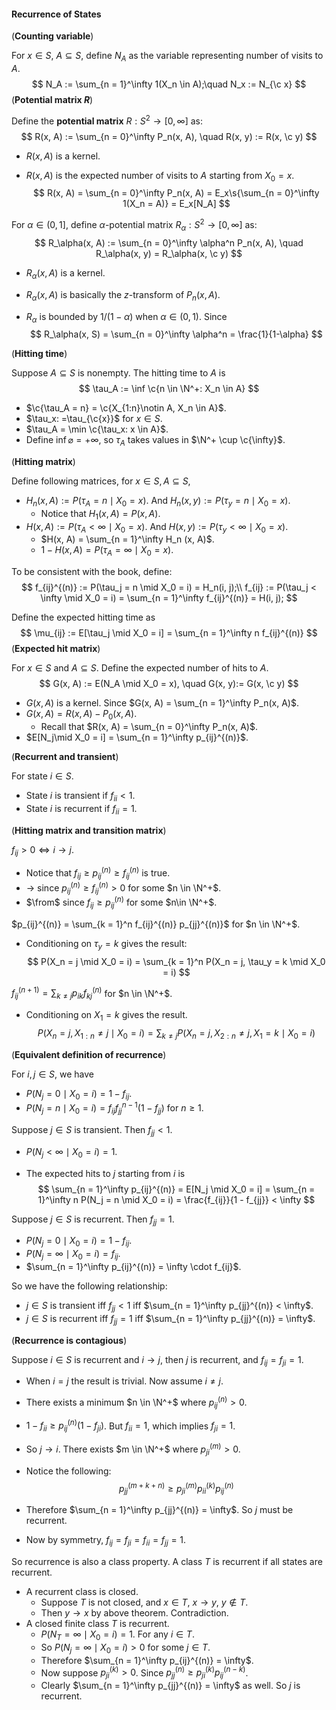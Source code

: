 #### Recurrence of States

(**Counting variable**)

For $x \in S$, $A \subseteq S$, define $N_A$ as the variable representing number of visits to $A$.
$$
N_A := \sum_{n = 1}^\infty 1(X_n \in A);\quad N_x := N_{\c x}
$$
(**Potential matrix $R$**)

Define the **potential matrix** $R: S^2 \to [0, \infty]$ as:
$$
R(x, A) := \sum_{n = 0}^\infty P_n(x, A), \quad R(x, y) := R(x, \c y)
$$

- $R(x, A)$ is a kernel.

- $R(x, A)$ is the expected number of visits to $A$ starting from $X_0 = x$.
  $$
  R(x, A) = \sum_{n = 0}^\infty P_n(x, A) = E_x\s{\sum_{n = 0}^\infty 1(X_n = A)} = E_x[N_A]
  $$

For $\alpha \in (0, 1]$, define $\alpha$-potential matrix $R_\alpha: S^2 \to [0, \infty]$ as:
$$
R_\alpha(x, A) := \sum_{n = 0}^\infty \alpha^n P_n(x, A), \quad R_\alpha(x, y) = R_\alpha(x, \c y)
$$

- $R_\alpha(x, A)$ is a kernel.

- $R_\alpha(x, A)$ is basically the $z$-transform of $P_n(x, A)$.

- $R_\alpha$ is bounded by $1/(1 - \alpha)$ when $\alpha \in (0, 1)$. Since
  $$
  R_\alpha(x, S) = \sum_{n = 0}^\infty \alpha^n = \frac{1}{1-\alpha}
  $$

(**Hitting time**)

Suppose $A \subseteq S$ is nonempty. The hitting time to $A$ is
$$
\tau_A := \inf \c{n \in \N^+: X_n \in A}
$$

- $\c{\tau_A = n} = \c{X_{1:n}\notin A, X_n \in A}$.
- $\tau_x: =\tau_{\c{x}}$ for $x \in S$.
- $\tau_A = \min \c{\tau_x: x \in A}$.
- Define $\inf \varnothing = + \infty$, so $\tau_A$ takes values in $\N^+ \cup \c{\infty}$.

(**Hitting matrix**)

Define following matrices, for $x \in S, A \subseteq S$,

- $H_n(x, A) := P(\tau_A = n \mid X_0 = x)$. And $H_n(x, y) := P(\tau_y = n \mid X_0 = x)$.
  - Notice that $H_1(x, A) = P(x, A)$.
- $H(x, A) := P(\tau_A < \infty \mid X_0 = x)$. And $H(x, y) := P(\tau_y <\infty\mid X_0 = x)$.
  - $H(x, A) = \sum_{n = 1}^\infty H_n (x, A)$.
  - $1 - H(x, A) = P(\tau_A = \infty \mid X_0 = x)$.

To be consistent with the book, define:
$$
f_{ij}^{(n)} := P(\tau_j = n \mid X_0 = i) = H_n(i, j);\\
f_{ij} := P(\tau_j < \infty \mid X_0 = i) = \sum_{n = 1}^\infty f_{ij}^{(n)} = H(i, j);
$$

Define the expected hitting time as
$$
\mu_{ij} := E[\tau_j \mid X_0 = i] = \sum_{n = 1}^\infty n f_{ij}^{(n)}
$$
(**Expected hit matrix**)

For $x \in S$ and $A \subseteq S$. Define the expected number of hits to $A$.
$$
G(x, A) := E(N_A \mid X_0 = x), \quad G(x, y):= G(x, \c y)
$$

- $G(x, A)$ is a kernel. Since $G(x, A) = \sum_{n = 1}^\infty P_n(x, A)$.
- $G(x, A) = R(x, A) - P_0(x, A)$.
  - Recall that $R(x, A) = \sum_{n = 0}^\infty P_n(x, A)$.
- $E[N_j\mid X_0 = i] = \sum_{n = 1}^\infty p_{ij}^{(n)}$.

(**Recurrent and transient**)

For state $i \in S$.

- State $i$ is transient if $f_{ii} < 1$.
- State $i$ is recurrent if $f_{ii} = 1$.

(**Hitting matrix and transition matrix**)

$f_{ij} > 0 \iff i \to j$.

- Notice that $f_{ij} \ge p^{(n)}_{ij} \ge f_{ij}^{(n)}$ is true.
- $\to$ since $p_{ij}^{(n)} \ge f_{ij}^{(n)} > 0$ for some $n \in \N^+$.
- $\from$ since $f_{ij} \ge p^{(n)}_{ij}$ for some $n\in \N^+$.

$p_{ij}^{(n)} = \sum_{k = 1}^n f_{ij}^{(n)} p_{jj}^{(n)}$ for $n \in \N^+$.

- Conditioning on $\tau_y = k$ gives the result:
  $$
  P(X_n = j \mid X_0 = i) = \sum_{k = 1}^n P(X_n = j, \tau_y = k \mid X_0 = i)
  $$

$f_{ij}^{(n + 1)} = \sum_{k \neq j} p_{ik} f_{kj}^{(n)}$ for $n \in \N^+$.

- Conditioning on $X_1 = k$ gives the result.
  $$
  P(X_{n} = j, X_{1:n} \neq j \mid X_0 = i) = \sum_{k \neq j} P(X_n = j, X_{2:n}\neq j, X_1 = k \mid X_0 = i)
  $$

(**Equivalent definition of recurrence**)

For $i, j \in S$, we have

- $P(N_j = 0 \mid X_0 = i) = 1 - f_{ij}$.
- $P(N_j = n \mid X_0 = i) = f_{ij} f_{jj}^{n - 1}(1 - f_{jj})$ for $n \ge 1$.

Suppose $j \in S$ is transient. Then $f_{jj} < 1$.

- $P(N_j < \infty \mid X_0 = i) = 1$.

- The expected hits to $j$ starting from $i$ is
  $$
  \sum_{n = 1}^\infty p_{ij}^{(n)} = E[N_j \mid X_0 = i] = \sum_{n = 1}^\infty n P(N_j = n \mid X_0 = i) = \frac{f_{ij}}{1 - f_{jj}} < \infty
  $$

Suppose $j \in S$ is recurrent. Then $f_{jj} = 1$.

- $P(N_j = 0 \mid X_0 = i) = 1 - f_{ij}$.
- $P(N_j = \infty \mid X_0 = i) = f_{ij}$.
- $\sum_{n = 1}^\infty p_{ij}^{(n)} = \infty \cdot f_{ij}$.

So we have the following relationship:

- $j \in S$ is transient iff $f_{jj} < 1$ iff $\sum_{n = 1}^\infty p_{jj}^{(n)} < \infty$.
- $j \in S$ is recurrent iff $f_{jj} = 1$ iff $\sum_{n = 1}^\infty p_{jj}^{(n)} = \infty$.

(**Recurrence is contagious**)

Suppose $i \in S$ is recurrent and $i \to j$, then $j$ is recurrent, and $f_{ij} = f_{ji} = 1$.

- When $i = j$ the result is trivial. Now assume $i \neq j$.

- There exists a minimum $n \in \N^+$ where $p_{ij}^{(n)} > 0$.

- $1 - f_{ii} \ge p_{ij}^{(n)} (1 - f_{ji})$. But $f_{ii} = 1$, which implies $f_{ji} = 1$.

- So $j \to i$. There exists $m \in \N^+$ where $p_{ji}^{(m)} > 0$.

- Notice the following:
  $$
  p_{jj}^{(m + k + n)} \ge p_{ji}^{(m)} p^{(k)}_{ii} p^{(n)}_{ij}
  $$

- Therefore $\sum_{n = 1}^\infty p_{jj}^{(n)} = \infty$. So $j$ must be recurrent.

- Now by symmetry, $f_{ij} = f_{ji} = f_{ii} = f_{jj} = 1$.

So recurrence is also a class property. A class $T$ is recurrent if all states are recurrent.

- A recurrent class is closed.
  - Suppose $T$ is not closed, and $x \in T$, $x \to y$, $y \notin T$.
  - Then $y \to x$ by above theorem. Contradiction.
- A closed finite class $T$ is recurrent.
  - $P(N_T = \infty \mid X_0 = i) = 1$. For any $i \in T$.
  - So $P(N_j = \infty \mid X_0 = i) > 0$ for some $j \in T$.
  - Therefore $\sum_{n = 1}^\infty p_{ij}^{(n)} = \infty$.
  - Now suppose $p_{ji}^{(k)} > 0$. Since $p_{jj}^{(n)} \ge p_{ji}^{(k)} p_{ij}^{(n - k)}$.
  - Clearly $\sum_{n = 1}^\infty p_{jj}^{(n)} = \infty$ as well. So $j$ is recurrent.


